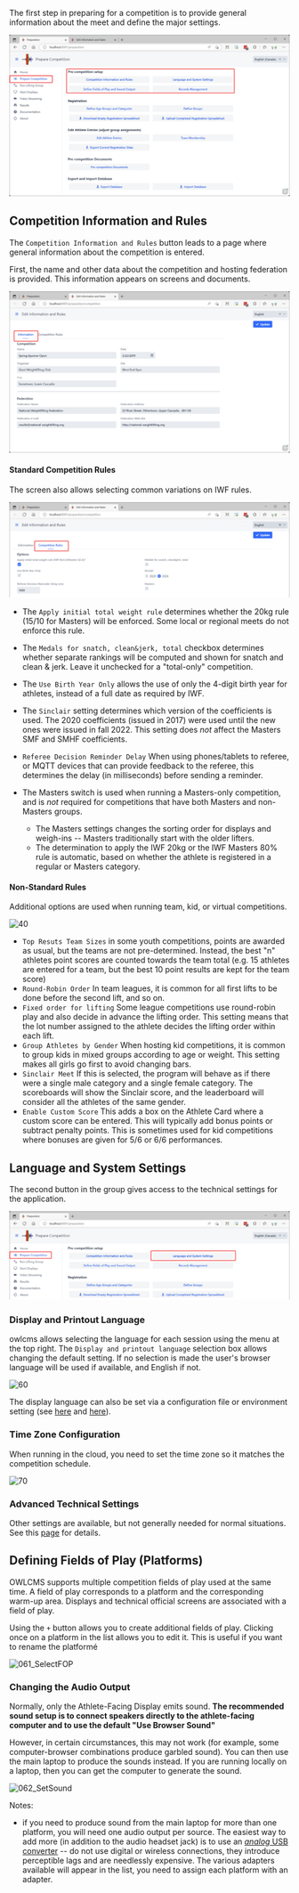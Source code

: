 The first step in preparing for a competition is to provide general information about the meet and define the major settings.

![10](nimg/2100PreCompetitionSetup/10.png)

## Competition Information and Rules

The `Competition Information and Rules` button leads to a page where general information about the competition is entered.

First, the name and other data about the competition and hosting federation is provided. This information appears on screens and documents.

![20](nimg/2100PreCompetitionSetup/20.png)

#### Standard Competition Rules

The screen also allows selecting common variations on IWF rules.

![30](nimg/2100PreCompetitionSetup/30.png)

- The `Apply initial total weight rule` determines whether the 20kg rule (15/10 for Masters) will be enforced.  Some local or regional meets do not enforce this rule.
- The `Medals for snatch, clean&jerk, total` checkbox determines whether separate rankings will be computed and shown for snatch and clean & jerk.  Leave it unchecked for a "total-only" competition.
- The `Use Birth Year Only` allows the use of only the 4-digit birth year for athletes, instead of a full date as required by IWF.
- The `Sinclair` setting determines which version of the coefficients is used.  The 2020 coefficients (issued in 2017) were used until the new ones were issued in fall 2022.  This setting does *not* affect the Masters SMF and SMHF coefficients.
- `Referee Decision Reminder Delay` When using phones/tablets to referee, or MQTT devices that can provide feedback to the referee, this determines the delay (in milliseconds) before sending a reminder.
- The Masters switch is used when running a Masters-only competition, and is *not* required for competitions that have both Masters and non-Masters groups.

  - The Masters settings changes the sorting order for displays and weigh-ins -- Masters traditionally start with the older lifters.
  - The determination to apply the IWF 20kg or the IWF Masters 80% rule is automatic, based on whether the athlete is registered in a regular or Masters category.

#### Non-Standard Rules

Additional options are used when running team, kid, or virtual competitions. 

![40](nimg/2100PreCompetitionSetup/40.png)

- `Top Resuts Team Sizes`  in some youth competitions, points are awarded as usual, but the teams are not pre-determined. Instead, the best "n" athletes point scores are counted towards the team total (e.g. 15 athletes are entered for a team, but the best 10 point results are kept for the team score)
- `Round-Robin Order` In team leagues, it is common for all first lifts to be done before the second lift, and so on.
- `Fixed order for lifting` Some league competitions use round-robin play and also decide in advance the lifting order.  This setting means that the lot number assigned to the athlete decides the lifting order within each lift.
- `Group Athletes by Gender`  When hosting kid competitions, it is common to group kids in mixed groups according to age or weight. This setting makes all girls go first to avoid changing bars.
- `Sinclair Meet` If this is selected, the program will behave as if there were a single male category and a single female category.  The scoreboards will show the Sinclair score, and the leaderboard will consider all the athletes of the same gender.
- `Enable Custom Score` This adds a box on the Athlete Card where a custom score can be entered.  This will typically add bonus points or subtract penalty points.  This is sometimes used for kid competitions where bonuses are given for 5/6 or 6/6 performances.

## Language and System Settings

The second button in the group gives access to the technical settings for the application.

![50](nimg/2100PreCompetitionSetup/50.png)

### Display and Printout Language

owlcms allows selecting the language for each session using the menu at the top right.  The `Display and printout language` selection box allows changing the default setting.  If no selection is made the user's browser language will be used if available, and English if not.

![60](nimg/2100PreCompetitionSetup/60.png)

The display language can also be set via a configuration file or environment setting (see [here](Heroku#configure-your-time-zone-and-locale) and [here](LocalSetup#id=defining-the-language)).

### Time Zone Configuration

When running in the cloud, you need to set the time zone so it matches the competition schedule.

![70](nimg/2100PreCompetitionSetup/70.png)

### Advanced Technical Settings

Other settings are available, but not generally needed for normal situations. See this [page](2120AdvancedSystemSettings) for details.

## Defining Fields of Play (Platforms)

OWLCMS supports multiple competition fields of play used at the same time.  A field of play corresponds to a platform and the corresponding warm-up area.   Displays and technical official screens are associated with a field of play.

 Using the `+` button allows you to create additional fields of play.  Clicking once on a platform in the list allows you to edit it.  This is useful if you want to rename the platformé

![061_SelectFOP](img/Preparation/061_SelectFOP.png)

### Changing the Audio Output

Normally, only the Athlete-Facing Display emits sound.  **The recommended sound setup is to connect speakers directly to the athlete-facing computer and to use the default "Use Browser Sound"**

However, in certain circumstances, this may not work (for example, some computer-browser combinations produce garbled sound).  You can then use the main laptop to produce the sounds instead.  If you are running locally on a laptop, then you can get the computer to generate the sound. 

![062_SetSound](img/Preparation/062_SetSound.png)

Notes:

- if you need to produce sound from the main laptop for more than one platform, you will need one audio output per source.  The easiest way to add more (in addition to the audio headset jack) is to use an [*analog* USB converter](https://www.amazon.com/UGREEN-External-Headphone-Microphone-Desktops/dp/B01N905VOY/ref=lp_3015427011_1_5?s=pc&ie=UTF8&qid=1564421688&sr=1-5) -- do not use digital or wireless connections, they introduce perceptible lags and are needlessly expensive.  The various adapters available will appear in the list, you need to assign each platform with an adapter.

